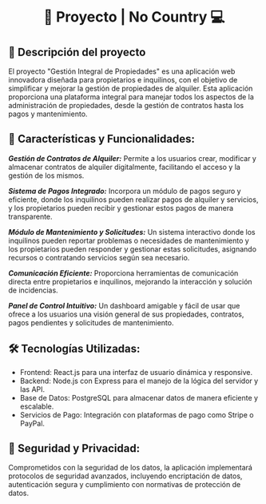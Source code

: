 <div align="center">
  <h1>🤖 Proyecto | No Country 💻</h1>
</div>

## 📕 Descripción del proyecto

El proyecto "Gestión Integral de Propiedades" es una aplicación web innovadora diseñada para propietarios e inquilinos, con el objetivo de simplificar y mejorar la gestión de propiedades de alquiler. Esta aplicación proporciona una plataforma integral para manejar todos los aspectos de la administración de propiedades, desde la gestión de contratos hasta los pagos y mantenimiento.

## 🚀 Características y Funcionalidades:

**_Gestión de Contratos de Alquiler:_** Permite a los usuarios crear, modificar y almacenar contratos de alquiler digitalmente, facilitando el acceso y la gestión de los mismos.

**_Sistema de Pagos Integrado:_** Incorpora un módulo de pagos seguro y eficiente, donde los inquilinos pueden realizar pagos de alquiler y servicios, y los propietarios pueden recibir y gestionar estos pagos de manera transparente.

**_Módulo de Mantenimiento y Solicitudes:_** Un sistema interactivo donde los inquilinos pueden reportar problemas o necesidades de mantenimiento y los propietarios pueden responder y gestionar estas solicitudes, asignando recursos o contratando servicios según sea necesario.

**_Comunicación Eficiente:_** Proporciona herramientas de comunicación directa entre propietarios e inquilinos, mejorando la interacción y solución de incidencias.

**_Panel de Control Intuitivo:_** Un dashboard amigable y fácil de usar que ofrece a los usuarios una visión general de sus propiedades, contratos, pagos pendientes y solicitudes de mantenimiento.

## 🛠️ Tecnologías Utilizadas:

- Frontend: React.js para una interfaz de usuario dinámica y responsive.
- Backend: Node.js con Express para el manejo de la lógica del servidor y las API.
- Base de Datos: PostgreSQL para almacenar datos de manera eficiente y escalable.
- Servicios de Pago: Integración con plataformas de pago como Stripe o PayPal.

## 🔐 Seguridad y Privacidad:

Comprometidos con la seguridad de los datos, la aplicación implementará protocolos de seguridad avanzados, incluyendo encriptación de datos, autenticación segura y cumplimiento con normativas de protección de datos.
